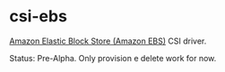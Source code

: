 # csi-ebs
[Amazon Elastic Block Store (Amazon EBS)](https://aws.amazon.com/ebs/) CSI driver.

Status: Pre-Alpha. Only provision e delete work for now.
